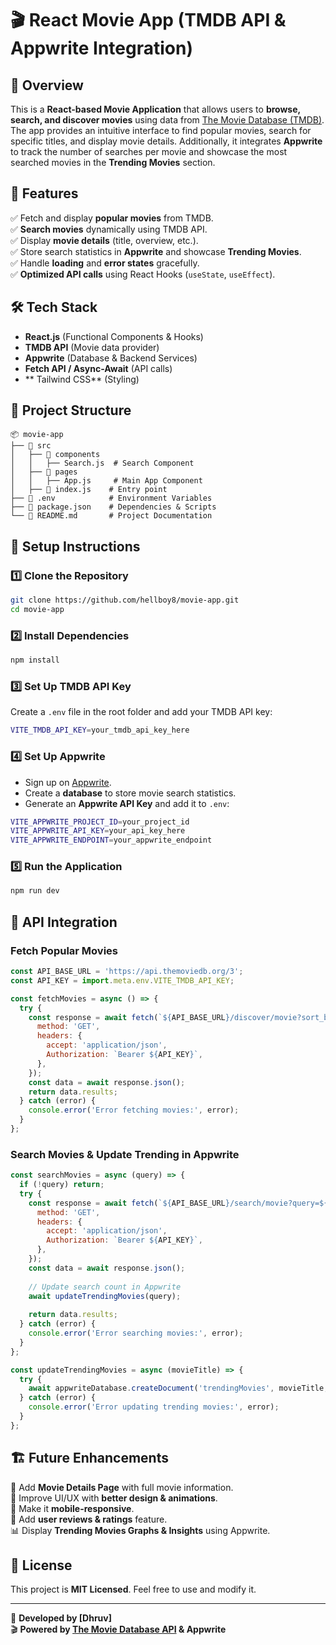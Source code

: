 # 🎬 React Movie App (TMDB API & Appwrite Integration)

## 📌 Overview
This is a **React-based Movie Application** that allows users to **browse, search, and discover movies** using data from [The Movie Database (TMDB)](https://www.themoviedb.org/). The app provides an intuitive interface to find popular movies, search for specific titles, and display movie details. Additionally, it integrates **Appwrite** to track the number of searches per movie and showcase the most searched movies in the **Trending Movies** section.

## 🚀 Features
✅ Fetch and display **popular movies** from TMDB.  
✅ **Search movies** dynamically using TMDB API.  
✅ Display **movie details** (title, overview, etc.).  
✅ Store search statistics in **Appwrite** and showcase **Trending Movies**.  
✅ Handle **loading** and **error states** gracefully.  
✅ **Optimized API calls** using React Hooks (`useState`, `useEffect`).

## 🛠️ Tech Stack
- **React.js** (Functional Components & Hooks)
- **TMDB API** (Movie data provider)
- **Appwrite** (Database & Backend Services)
- **Fetch API / Async-Await** (API calls)
- ** Tailwind CSS** (Styling)

## 📂 Project Structure
```
📦 movie-app
├── 📂 src
│   ├── 📂 components
│   │   ├── Search.js  # Search Component
│   ├── 📂 pages
│   │   ├── App.js     # Main App Component
│   ├── 📜 index.js    # Entry point
├── 📜 .env            # Environment Variables
├── 📜 package.json    # Dependencies & Scripts
└── 📜 README.md       # Project Documentation
```

## 🔧 Setup Instructions
### 1️⃣ Clone the Repository
```sh
git clone https://github.com/hellboy8/movie-app.git
cd movie-app
```
### 2️⃣ Install Dependencies
```sh
npm install
```
### 3️⃣ Set Up TMDB API Key
Create a `.env` file in the root folder and add your TMDB API key:
```sh
VITE_TMDB_API_KEY=your_tmdb_api_key_here
```

### 4️⃣ Set Up Appwrite
- Sign up on [Appwrite](https://appwrite.io/).
- Create a **database** to store movie search statistics.
- Generate an **Appwrite API Key** and add it to `.env`:
```sh
VITE_APPWRITE_PROJECT_ID=your_project_id
VITE_APPWRITE_API_KEY=your_api_key_here
VITE_APPWRITE_ENDPOINT=your_appwrite_endpoint
```

### 5️⃣ Run the Application
```sh
npm run dev
```

## 📜 API Integration
### Fetch Popular Movies
```js
const API_BASE_URL = 'https://api.themoviedb.org/3';
const API_KEY = import.meta.env.VITE_TMDB_API_KEY;

const fetchMovies = async () => {
  try {
    const response = await fetch(`${API_BASE_URL}/discover/movie?sort_by=popularity.desc`, {
      method: 'GET',
      headers: {
        accept: 'application/json',
        Authorization: `Bearer ${API_KEY}`,
      },
    });
    const data = await response.json();
    return data.results;
  } catch (error) {
    console.error('Error fetching movies:', error);
  }
};
```

### Search Movies & Update Trending in Appwrite
```js
const searchMovies = async (query) => {
  if (!query) return;
  try {
    const response = await fetch(`${API_BASE_URL}/search/movie?query=${query}`, {
      method: 'GET',
      headers: {
        accept: 'application/json',
        Authorization: `Bearer ${API_KEY}`,
      },
    });
    const data = await response.json();
    
    // Update search count in Appwrite
    await updateTrendingMovies(query);
    
    return data.results;
  } catch (error) {
    console.error('Error searching movies:', error);
  }
};

const updateTrendingMovies = async (movieTitle) => {
  try {
    await appwriteDatabase.createDocument('trendingMovies', movieTitle, { count: 1 });
  } catch (error) {
    console.error('Error updating trending movies:', error);
  }
};
```

## 🏗️ Future Enhancements
🚀 Add **Movie Details Page** with full movie information.  
🎨 Improve UI/UX with **better design & animations**.  
📱 Make it **mobile-responsive**.  
📝 Add **user reviews & ratings** feature.  
📊 Display **Trending Movies Graphs & Insights** using Appwrite.

## 📜 License
This project is **MIT Licensed**. Feel free to use and modify it.

---
🔗 **Developed by [Dhruv]**  
🎬 **Powered by [The Movie Database API](https://www.themoviedb.org/) & Appwrite**

